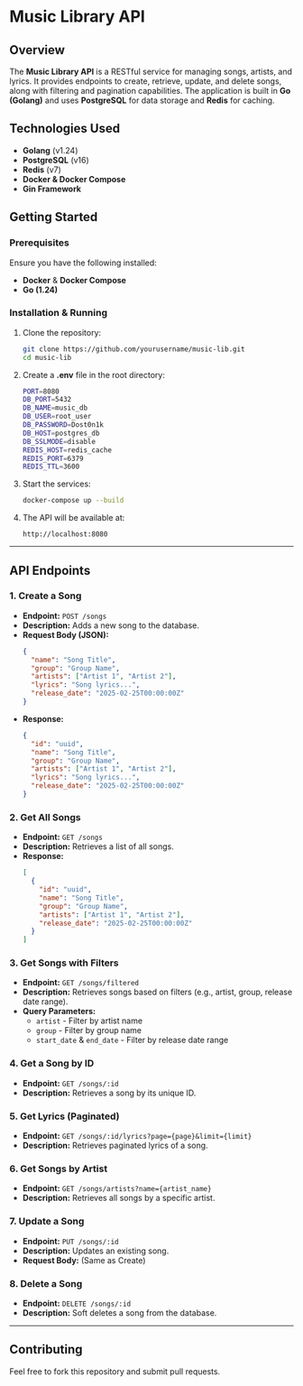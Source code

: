 # Music Library API

## Overview
The **Music Library API** is a RESTful service for managing songs, artists, and lyrics. It provides endpoints to create, retrieve, update, and delete songs, along with filtering and pagination capabilities. The application is built in **Go (Golang)** and uses **PostgreSQL** for data storage and **Redis** for caching.

## Technologies Used
- **Golang** (v1.24)
- **PostgreSQL** (v16)
- **Redis** (v7)
- **Docker & Docker Compose**
- **Gin Framework**

## Getting Started

### Prerequisites
Ensure you have the following installed:
- **Docker** & **Docker Compose**
- **Go (1.24)**

### Installation & Running

1. Clone the repository:
   ```sh
   git clone https://github.com/yourusername/music-lib.git
   cd music-lib
   ```

2. Create a **.env** file in the root directory:
   ```sh
   PORT=8080
   DB_PORT=5432
   DB_NAME=music_db
   DB_USER=root_user
   DB_PASSWORD=Dost0n1k
   DB_HOST=postgres_db
   DB_SSLMODE=disable
   REDIS_HOST=redis_cache
   REDIS_PORT=6379
   REDIS_TTL=3600
   ```

3. Start the services:
   ```sh
   docker-compose up --build
   ```

4. The API will be available at:
   ```
   http://localhost:8080
   ```

---
## API Endpoints

### **1. Create a Song**
- **Endpoint:** `POST /songs`
- **Description:** Adds a new song to the database.
- **Request Body (JSON):**
  ```json
  {
    "name": "Song Title",
    "group": "Group Name",
    "artists": ["Artist 1", "Artist 2"],
    "lyrics": "Song lyrics...",
    "release_date": "2025-02-25T00:00:00Z"
  }
  ```
- **Response:**
  ```json
  {
    "id": "uuid",
    "name": "Song Title",
    "group": "Group Name",
    "artists": ["Artist 1", "Artist 2"],
    "lyrics": "Song lyrics...",
    "release_date": "2025-02-25T00:00:00Z"
  }
  ```

### **2. Get All Songs**
- **Endpoint:** `GET /songs`
- **Description:** Retrieves a list of all songs.
- **Response:**
  ```json
  [
    {
      "id": "uuid",
      "name": "Song Title",
      "group": "Group Name",
      "artists": ["Artist 1", "Artist 2"],
      "release_date": "2025-02-25T00:00:00Z"
    }
  ]
  ```

### **3. Get Songs with Filters**
- **Endpoint:** `GET /songs/filtered`
- **Description:** Retrieves songs based on filters (e.g., artist, group, release date range).
- **Query Parameters:**
  - `artist` - Filter by artist name
  - `group` - Filter by group name
  - `start_date` & `end_date` - Filter by release date range

### **4. Get a Song by ID**
- **Endpoint:** `GET /songs/:id`
- **Description:** Retrieves a song by its unique ID.

### **5. Get Lyrics (Paginated)**
- **Endpoint:** `GET /songs/:id/lyrics?page={page}&limit={limit}`
- **Description:** Retrieves paginated lyrics of a song.

### **6. Get Songs by Artist**
- **Endpoint:** `GET /songs/artists?name={artist_name}`
- **Description:** Retrieves all songs by a specific artist.

### **7. Update a Song**
- **Endpoint:** `PUT /songs/:id`
- **Description:** Updates an existing song.
- **Request Body:** (Same as Create)

### **8. Delete a Song**
- **Endpoint:** `DELETE /songs/:id`
- **Description:** Soft deletes a song from the database.

---
## Contributing
Feel free to fork this repository and submit pull requests.
